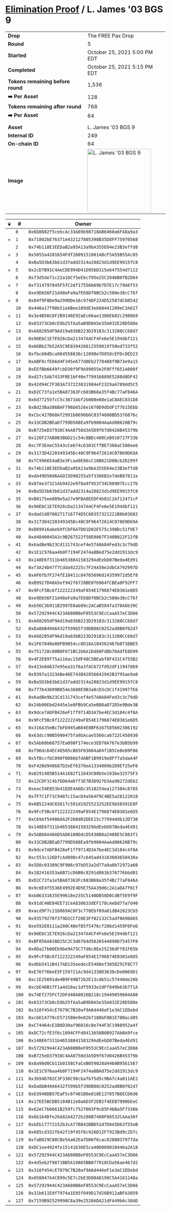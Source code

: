 # [Elimination Proof](./readme.md) / L. James &#039;03 BGS 9

|||
|---|---|
| **Drop** | The FREE Pax Drop |
| **Round** | 5 |
| **Started** | October 25, 2021 5:00 PM EDT |
| **Completed** | October 25, 2021 5:15 PM EDT |
| **Tokens remaining before round** | 1,536 |
| **➡️ Per Asset** | 128 |
| **Tokens remaining after round** | 768 |
| **➡️ Per Asset** | 64 |
| | |
| **Asset** | L. James &#039;03 BGS 9 |
| **Internal ID** | 249 |
| **On-chain ID** | 64 |
| **Image** | <img src="https://tcdn.blokpax.com/94aa4804-2e2f-46e2-9f59-98ee22251bc3/fcb85e6cd4d43dee8b40747efeec291224cc15a383f6b273036e36cea81eb08e.jpg" height="200" alt="L. James &#039;03 BGS 9" /> |


| 💀 | # | Owner |
| --- | --- | --- |
|  | `0` | `0x6D8602f5cebcAc33A89b98718AB6460a6FA8a9a3` |
| 💀 | `1` | `0x71802bE76371A432127805398B35D8FF75970568` |
|  | `2` | `0x74b118E3EEDaB2a95A13a9bA355E04e23B3effd8` |
| 💀 | `3` | `0x5055a4201654Fdf2609151001ABcF5A55B55Ac85` |
|  | `4` | `0xBa5D3b63b61d37add2314a28823d1d9EE9915fC8` |
| 💀 | `5` | `0x2cD7B91C4AeCDE994D41D956D315e647554d7112` |
|  | `6` | `0x73d5de71c22a1DCf5eE6cf95e25C2046B0fB2D64` |
| 💀 | `7` | `0xf314797845F5fC2df17556b69b7D7E17c79A6f53` |
|  | `8` | `0xe9Db56F21d48eFa9a7E68Df0BCb2c580e38cC76f` |
| 💀 | `9` | `0x84f9F8De9a299DDe16c974DF224D52587dC08542` |
|  | `10` | `0x440a17f90b51eABee109dE3eb60441209eC3A627` |
| 💀 | `11` | `0x3e4B56C6F2B9146E92aEc66ae1386Eb02c2980b9` |
|  | `12` | `0x03373Cb0cE8b25fAa5aB9D0A5e35A032E20D588e` |
| 💀 | `13` | `0xA68205dF9Ad19a03bB223D29183c313280CC68d7` |
|  | `14` | `0x90EbC1E7E926cDa21347A4CF4Fe6e5E194dbf121` |
| 💀 | `15` | `0x66Bb27b52A5C9E039426612559819758ed733f52` |
|  | `16` | `0xfbc60dDca984558836c12098e7D858cEFDc0ED23` |
| 💀 | `17` | `0xABF8cfE66d4F345e677d0Eb2778488f9B73e9a15` |
|  | `18` | `0xEEfBb6649fcbD30f9F9A99055e2F0Fff651A000f` |
| 💀 | `19` | `0xd27c5Ab7433FBE1bF40e779916889E5288d8DF42` |
|  | `20` | `0x42d94C7F303A737223831984eF2329aA789dd5C5` |
| 💀 | `21` | `0xD2C73fa1e5BA87363Fc603B68a35f4Bc77aF846A` |
|  | `22` | `0x6d77255fcC5c3871bbf2b008e88e1aC8AEC831D8` |
| 💀 | `23` | `0xBd23Ba386BAF796b6526e1670D9dDdF1f7b15Ebb` |
|  | `24` | `0xCbc427B68Af2991b0690b6C8374600BD5376876c` |
| 💀 | `25` | `0x33CDB2BEaD7799D508Ea9fb9004AaAd80620B79c` |
|  | `26` | `0xB725eD37938C4AA8750d3A5D9f67d0426B45379b` |
| 💀 | `27` | `0x126F27AB0B3BbD21c54c8BDc400CeB910727F33b` |
|  | `28` | `0xc7F3EAeC5543cCe674c6383CffBE7366aC580ee6` |
| 💀 | `29` | `0x3173D4220349345Dc40C9F96472614C07869D69A` |
|  | `30` | `0xfC996654aB3e3Fcaa9E86cC10B621D6Bcb2D299f` |
| 💀 | `31` | `0x74b118E3EEDaB2a95A13a9bA355E04e23B3effd8` |
|  | `32` | `0xdA49D50d6AAD15D90255a5f3386B2e7deB87811e` |
| 💀 | `33` | `0x07Ae3f321Ab9422e978a9f953f34C88907Ecc27b` |
|  | `34` | `0xBa5D3b63b61d37add2314a28823d1d9EE9915fC8` |
| 💀 | `35` | `0xB0175ee089e5a27e9FBA8EEDF4b81C2Af12471cF` |
|  | `36` | `0x90EbC1E7E926cDa21347A4CF4Fe6e5E194dbf121` |
| 💀 | `37` | `0xdad1d0700271716774D5C08357321221B0b03682` |
|  | `38` | `0x3173D4220349345Dc40C9F96472614C07869D69A` |
| 💀 | `39` | `0xD69916abeb9fCbF6A7D01D02E575c398Dc51f9E7` |
|  | `40` | `0xd4840045A3c9B267522f58E8067F240B022F22fB` |
| 💀 | `41` | `0x6adBe9b23Cd131743cef4e57A0A84Fed3c3c79dD` |
|  | `42` | `0x1E1C976aa4b0F7194F2474a8BAd75e2dd1913dc9` |
| 💀 | `43` | `0x148E6f311b4653884158329AdEebD07Beda4Ed91` |
|  | `44` | `0xf3A24D47f7Cdda92225c7F24A50e2dbCA792997D` |
| 💀 | `45` | `0xAF6fb7F274fE18411c84765696d14359972d5Ef8` |
|  | `46` | `0xB9927D48A5ef942f6728BE07b964fCBEa8F92FF7` |
| 💀 | `47` | `0x9FcF5Bc6f122222249aF854E1796874E0301e6D5` |
|  | `48` | `0xe9Db56F21d48eFa9a7E68Df0BCb2c580e38cC76f` |
| 💀 | `49` | `0xb56C3b911B2997E0ab89c2ACaB584fa378A6b39C` |
|  | `50` | `0x57292944C423A680B8eF0553C9EcCaaA57eC3D66` |
| 💀 | `51` | `0xA68205dF9Ad19a03bB223D29183c313280CC68d7` |
|  | `52` | `0xDa8bB49A6432f599b5f39DB86C0252ad0B0f02d7` |
| 💀 | `53` | `0xA68205dF9Ad19a03bB223D29183c313280CC68d7` |
|  | `54` | `0x1F67848e80FB9854cc0D16A184562467b0738BE5` |
| 💀 | `55` | `0x751728c00B0F671BC2b6A1Dd60FdBb76AdfE8D99` |
|  | `56` | `0x4F2E89f75a116ac15dF48C5BEabf8F431C4755B2` |
| 💀 | `57` | `0x423e8A637e95ea31f6a3fAC672fd92dF119478b9` |
|  | `58` | `0x9397a1323ABe46E743B42856642942B3795ae9a0` |
| 💀 | `59` | `0xBa5D3b63b61d37add2314a28823d1d9EE9915fC8` |
|  | `60` | `0x777b43699B854e3688E9B3a8cD3cDC1f419977E6` |
| 💀 | `61` | `0x6adBe9b23Cd131743cef4e57A0A84Fed3c3c79dD` |
|  | `62` | `0x24b00Ebd2445e1e0FBb9Ca5eB80a072D5e9Bde3B` |
| 💀 | `63` | `0x9dce7ADFB426eF1ff9714D3A7be4EC3d184c4f8A` |
|  | `64` | `0x9FcF5Bc6f122222249aF854E1796874E0301e6D5` |
| 💀 | `65` | `0x316A35eBc7bFb945aB84E8BF6167585602306192` |
|  | `66` | `0x63dcc90B5990475fa9bAcae5566ca6722C450930` |
| 💀 | `67` | `0x5Ab68b68757Ea098F174ece3ED70A767e3bB5b99` |
|  | `68` | `0xf96dc64EC48565cB65F03884a84f1B5Ce8e89F06` |
| 💀 | `69` | `0x5fBccfbC090f0086bfdABF1B9919e8Ff7a5daA4F` |
|  | `70` | `0xF42Bd948687D2eEf6370eA1334009b2D9Ef25eF6` |
| 💀 | `71` | `0x0291485B514A1682f11643C08b5e183be32575F3` |
|  | `72` | `0x12CDF1C4b7DD64aDff3E7B3D927b3Aa90272dE62` |
| 💀 | `73` | `0xeac54E053b41EDE4A6Dc3510254ea127304c8785` |
|  | `74` | `0x7F7C1F71C9487c15acD4a564F9C4BE5a28122018` |
| 💀 | `75` | `0x6B5224dC65817c591d1925523252EE9b58391E0F` |
|  | `76` | `0x9FcF5Bc6f122222249aF854E1796874E0301e6D5` |
| 💀 | `77` | `0xC69Af549860A2F268d02DEE15c77994ddb12D730` |
|  | `78` | `0x148E6f311b4653884158329AdEebD07Beda4Ed91` |
| 💀 | `79` | `0x5ABD6A48AD5AD6100DdcD5438B8a2488E5C083f1` |
|  | `80` | `0x33CDB2BEaD7799D508Ea9fb9004AaAd80620B79c` |
| 💀 | `81` | `0x9dce7ADFB426eF1ff9714D3A7be4EC3d184c4f8A` |
|  | `82` | `0xc553c126DfcAd890c47c645ad43183603650438a` |
| 💀 | `83` | `0x5D8c03389C9F906c97bD53a2d77a9a0b72972a60` |
|  | `84` | `0x1B2416353a6B71cD6B0c8291d863b376776bbd01` |
| 💀 | `85` | `0xD2C73fa1e5BA87363Fc603B68a35f4Bc77aF846A` |
|  | `86` | `0x9c6E4f5536E4992E4D5E75AA39d6c2A1aDA7f6Cf` |
| 💀 | `87` | `0xb06331635E99618e235C5140DB50D0CdBf5E9f9F` |
|  | `88` | `0x91dC40E84EE71CeA830633dEF178cAeDd77a7d40` |
| 💀 | `89` | `0xacd9F7c21D869AC8F3c770Ebf09a01dB42023Cb5` |
|  | `90` | `0x93579278f379D2CCf20E3Ff02132C5adf0696665` |
| 💀 | `91` | `0xe592E0111a280C48efB5f5476cf286d1459F6FeD` |
|  | `92` | `0x90EbC1E7E926cDa21347A4CF4Fe6e5E194dbf121` |
| 💀 | `93` | `0xBF856A838D25C2C3d6764d5626544898D75457F0` |
|  | `94` | `0x0Da27b00Eb9be9A75C77d6c8Ee25236dFf81F65b` |
| 💀 | `95` | `0x9FcF5Bc6f122222249aF854E1796874E0301e6D5` |
|  | `96` | `0xdbb5411B417AD135eedecE5488ef305825CF8C77` |
| 💀 | `97` | `0xE76f76beE5F159721Ac9d41338D3638cDe0069D1` |
|  | `98` | `0xc1E25691de4B9F49B72b2E13cdb51c57440de26b` |
| 💀 | `99` | `0xcbE46B1fF1a4d10ac1df5933e2dFf849b63b771A` |
|  | `100` | `0x74Ef275FCf2DFd40A0026B218c19449859604A80` |
| 💀 | `101` | `0x03373Cb0cE8b25fAa5aB9D0A5e35A032E20D588e` |
|  | `102` | `0x310f454cE7079C7B20af9A6d446eF1e3AC1EDebd` |
| 💀 | `103` | `0xcbD14770cE571580e9e82b7188bF8B1E78Bacd05` |
|  | `104` | `0xC74464cE1B8D30af96016c0e744F3C1988952a4f` |
| 💀 | `105` | `0xDC72cfE3f6c1094CFFd8413658B0B927AbBA9fce` |
|  | `106` | `0x148E6f311b4653884158329AdEebD07Beda4Ed91` |
| 💀 | `107` | `0x57292944C423A680B8eF0553C9EcCaaA57eC3D66` |
|  | `108` | `0xB725eD37938C4AA8750d3A5D9f67d0426B45379b` |
| 💀 | `109` | `0x8a90d0Cb11b0158CFaCeB059028d44b0B9561567` |
|  | `110` | `0x1E1C976aa4b0F7194F2474a8BAd75e2dd1913dc9` |
| 💀 | `111` | `0x3b94D702C3F338C98cbafb75d5c9BA7c4a011AE2` |
|  | `112` | `0xDa8bB49A6432f599b5f39DB86C0252ad0B0f02d7` |
| 💀 | `113` | `0xD3940DB57EaF5c6f401B0e010E137057B6ECD6d6` |
|  | `114` | `0x17EE5BCDB5184B12e0a6D3F2EB2f4EEB7990bEeC` |
| 💀 | `115` | `0x62eC7b6661B259fc7527003F9cD5F4bBa5F7336b` |
|  | `116` | `0x6b1b4Dfe26A82A4272b286B7408F86532CAAa30f` |
| 💀 | `117` | `0xbEb17772152b3cA77B842BBD51d7D0A5D63f55eB` |
|  | `118` | `0x685cd332f642f19f45f0c926D12F7923Bd9c2D7c` |
| 💀 | `119` | `0xfaB829C88CBe5Aa62EafD06f6cac8280037977da` |
|  | `120` | `0xDC1ee4924fe15141636E5ca40D089010446a2A18` |
| 💀 | `121` | `0x57292944C423A680B8eF0553C9EcCaaA57eC3D66` |
|  | `122` | `0x4d5eb2f9871BB5A19865BB077918CDa56ae467d2` |
| 💀 | `123` | `0x310f454cE7079C7B20af9A6d446eF1e3AC1EDebd` |
|  | `124` | `0x058047A4C899c5E7c2bE3D08AD198C5A4161248a` |
| 💀 | `125` | `0x57292944C423A680B8eF0553C9EcCaaA57eC3D66` |
|  | `126` | `0x31b611Edf7974a1E85f049D17d26B912aBFA3059` |
| 💀 | `127` | `0x7159B92529998C8a39e2520ADA21dFA49b6c30AD` |
